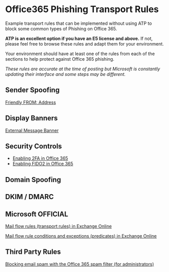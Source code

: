 # Office365 Phishing Transport Rules

Example transport rules that can be implemented without using ATP to block some common types of Phishing on Office 365.

**ATP is an excellent option if you have an E5 license and above.** If not, please feel free to browse these rules and adapt them for your environment. 

Your environment should have at least one of the rules from each of the sections to help protect against Office 365 phishing. 

*These rules are accurate at the time of posting but Microsoft is constantly updating their interface and some steps may be different.*


## Sender Spoofing

[Friendly FROM: Address](/friendly-from/README.md)

## Display Banners

[External Message Banner](/external-sender/README.md)

## Security Controls

- [Enabling 2FA in Office 365](/security/office365-enable-2fa.md)
- [Enabling FIDO2 in Office 365](/security/office365-enable-FIDO2.md)

## Domain Spoofing


## DKIM / DMARC


## Microsoft OFFICIAL

[Mail flow rules (transport rules) in Exchange Online](https://docs.microsoft.com/en-us/exchange/security-and-compliance/mail-flow-rules/mail-flow-rules)

[Mail flow rule conditions and exceptions (predicates) in Exchange Online](https://docs.microsoft.com/en-us/exchange/security-and-compliance/mail-flow-rules/conditions-and-exceptions)

## Third Party Rules

[Blocking email spam with the Office 365 spam filter (for administrators)](https://www.clouddirect.net/knowledge-base/KB0011008/blocking-email-spam-with-the-office-365-spam-filter-for-administrators)
